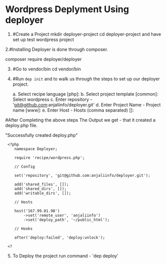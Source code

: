 # Wordpress Deplyment Using deployer

1. #Create a Project 
  mkdir deployer-project
  cd deployer-project and have set up test wordpress project

2.#Installing Deployer is done through composer.

  composer require deployer/deployer 
  
3. #Go to vendor/bin
   cd vendor/bin
   
  
4. #Run `dep init` and to walk us through the steps to set up our deployer project.

   a. Select recipe language [php]:
   b. Select project template [common]: Select wordpress
   c. Enter repository -  'git@github.com:anjaliinfo/deployer.git'
   d. Enter Project Name - Project name [www]:
   e. Enter Host - Hosts (comma separated) []:
   
 #After Completing the above steps The Output we get -  that it created a deploy.php file.

"Successfully created deploy.php"  

     <?php
        namespace Deployer;

        require 'recipe/wordpress.php';

        // Config

        set('repository', 'git@github.com:anjaliinfo/deployer.git');

        add('shared_files', []);
        add('shared_dirs', []);
        add('writable_dirs', []);

        // Hosts

        host('167.99.81.98')
            ->set('remote_user', 'anjaliinfo')
            ->set('deploy_path', '~/public_html');

        // Hooks

        after('deploy:failed', 'deploy:unlock');

     <?
         

5. To Deploy the project run command - 'dep deploy'





   




